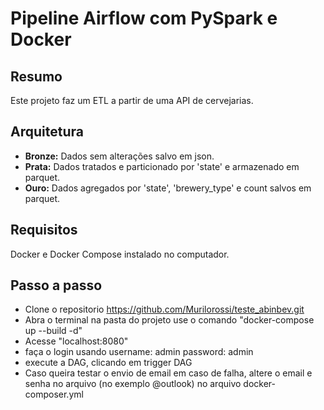 # Pipeline Airflow com PySpark e Docker

## Resumo
Este projeto faz um ETL a partir de uma API de cervejarias.

## Arquitetura
- **Bronze:** Dados sem alterações salvo em json.
- **Prata:** Dados tratados e particionado por 'state' e armazenado em parquet.
- **Ouro:** Dados agregados por 'state', 'brewery_type' e count salvos em parquet.

## Requisitos
Docker e Docker Compose instalado no computador.

## Passo a passo
- Clone o repositorio https://github.com/Murilorossi/teste_abinbev.git
- Abra o terminal na pasta do projeto use o comando "docker-compose up --build -d"
- Acesse "localhost:8080"
- faça o login usando username: admin password: admin
- execute a DAG, clicando em trigger DAG
- Caso queira testar o envio de email em caso de falha, altere o email e senha no arquivo (no exemplo @outlook) no arquivo docker-composer.yml
